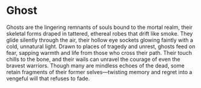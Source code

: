 # Ghost

Ghosts are the lingering remnants of souls bound to the mortal realm, their skeletal forms draped in tattered, ethereal robes that drift like smoke. They glide silently through the air, their hollow eye sockets glowing faintly with a cold, unnatural light. Drawn to places of tragedy and unrest, ghosts feed on fear, sapping warmth and life from those who cross their path. Their touch chills to the bone, and their wails can unravel the courage of even the bravest warriors. Though many are mindless echoes of the dead, some retain fragments of their former selves—twisting memory and regret into a vengeful will that refuses to fade.
